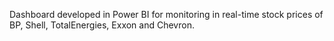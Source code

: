 Dashboard developed in Power BI for monitoring in real-time stock prices of BP, Shell, TotalEnergies, Exxon and Chevron.
